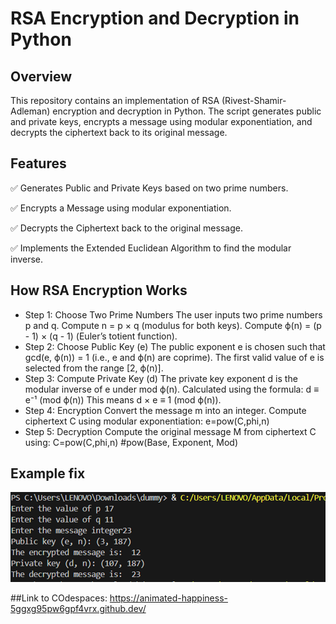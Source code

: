 # RSA Encryption and Decryption in Python
## Overview
This repository contains an implementation of RSA (Rivest-Shamir-Adleman) encryption and decryption in Python. The script generates public and private keys, encrypts a message using modular exponentiation, and decrypts the ciphertext back to its original message.

## Features
✅ Generates Public and Private Keys based on two prime numbers.

✅ Encrypts a Message using modular exponentiation.

✅ Decrypts the Ciphertext back to the original message.

✅ Implements the Extended Euclidean Algorithm to find the modular inverse.

## How RSA Encryption Works
- Step 1: Choose Two Prime Numbers
The user inputs two prime numbers p and q.
Compute n = p × q (modulus for both keys).
Compute ϕ(n) = (p - 1) × (q - 1) (Euler’s totient function).
- Step 2: Choose Public Key (e)
The public exponent e is chosen such that gcd(e, ϕ(n)) = 1 (i.e., e and ϕ(n) are coprime).
The first valid value of e is selected from the range [2, ϕ(n)].
- Step 3: Compute Private Key (d)
The private key exponent d is the modular inverse of e under mod ϕ(n).
Calculated using the formula:
d ≡ e⁻¹ (mod ϕ(n))
This means d × e ≡ 1 (mod ϕ(n)).
- Step 4: Encryption
Convert the message m into an integer.
Compute ciphertext C using modular exponentiation:
e=pow(C,phi,n)
- Step 5: Decryption
Compute the original message M from ciphertext C using:
C=pow(C,phi,n)  #pow(Base, Exponent, Mod)

## Example fix
![alt text](image.png)

##Link to COdespaces:
https://animated-happiness-5ggxg95pw6gpf4vrx.github.dev/
